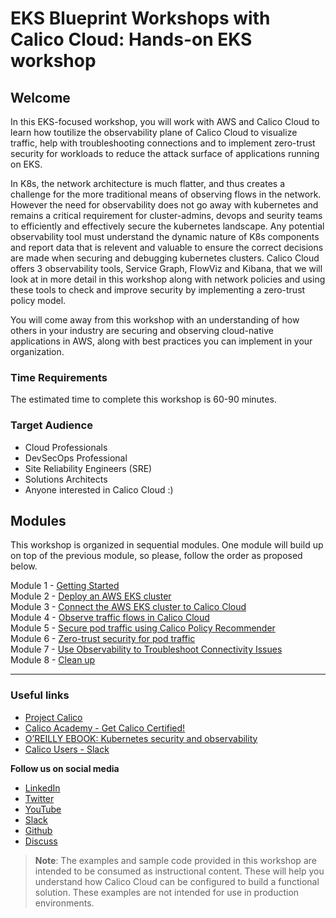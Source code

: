 # EKS Blueprint Workshops with Calico Cloud: Hands-on EKS workshop </br>

## Welcome

In this EKS-focused workshop, you will work with AWS and Calico Cloud to learn how toutilize the observability plane of Calico Cloud to visualize traffic, help with troubleshooting connections and to implement zero-trust security for workloads to reduce the attack surface of applications running on EKS.  

In K8s, the network architecture is much flatter, and thus creates a challenge for the more traditional means of observing flows in the network. However the need for observability does not go away with kubernetes and remains a critical requirement for cluster-admins, devops and seurity teams to efficiently and effectively secure the kubernetes landscape. Any potential observability tool must understand the dynamic nature of K8s components and report data that is relevent and valuable to ensure the correct decisions are made when securing and debugging kubernetes clusters. Calico Cloud offers 3 observability tools, Service Graph, FlowViz and Kibana, that we will look at in more detail in this workshop along with network policies and using these tools to check and improve security by implementing a zero-trust policy model.

You will come away from this workshop with an understanding of how others in your industry are securing and observing cloud-native applications in AWS, along with best practices you can implement in your organization.

### Time Requirements

The estimated time to complete this workshop is 60-90 minutes.

### Target Audience

- Cloud Professionals
- DevSecOps Professional
- Site Reliability Engineers (SRE)
- Solutions Architects
- Anyone interested in Calico Cloud :)

## Modules

This workshop is organized in sequential modules. One module will build up on top of the previous module, so please, follow the order as proposed below.
 
Module 1 - [Getting Started](modules/module-1-getting-started.md)  
Module 2 - [Deploy an AWS EKS cluster](modules/module-2-deploy-eks.md)  
Module 3 - [Connect the AWS EKS cluster to Calico Cloud](modules/module-3-connect-calicocloud.md)  
Module 4 - [Observe traffic flows in Calico Cloud](modules/module-4-observe-traffic.md)  
Module 5 - [Secure pod traffic using Calico Policy Recommender](modules/module-5-secure-pod-traffic.md)  
Module 6 - [Zero-trust security for pod traffic](modules/module-6-zero-trust-security.md)</br>
Module 7 - [Use Observability to Troubleshoot Connectivity Issues](modules/module-7-troubleshooting.md)</br>
Module 8 - [Clean up](/modules/module-8-clean-up.md)  

--- 

### Useful links

- [Project Calico](https://www.tigera.io/project-calico/)
- [Calico Academy - Get Calico Certified!](https://academy.tigera.io/)
- [O’REILLY EBOOK: Kubernetes security and observability](https://www.tigera.io/lp/kubernetes-security-and-observability-ebook)
- [Calico Users - Slack](https://slack.projectcalico.org/)

**Follow us on social media**

- [LinkedIn](https://www.linkedin.com/company/tigera/)
- [Twitter](https://twitter.com/tigeraio)
- [YouTube](https://www.youtube.com/channel/UC8uN3yhpeBeerGNwDiQbcgw/)
- [Slack](https://calicousers.slack.com/)
- [Github](https://github.com/tigera-solutions/)
- [Discuss](https://discuss.projectcalico.tigera.io/)

> **Note**: The examples and sample code provided in this workshop are intended to be consumed as instructional content. These will help you understand how Calico Cloud can be configured to build a functional solution. These examples are not intended for use in production environments.
